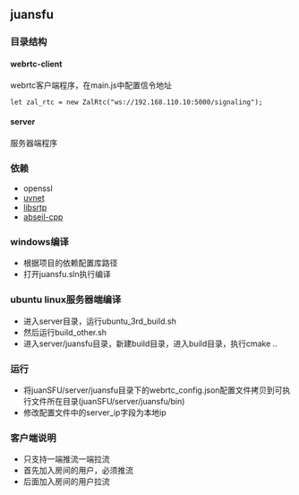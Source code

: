 ## juansfu

### 目录结构
#### webrtc-client
webrtc客户端程序，在main.js中配置信令地址
```
let zal_rtc = new ZalRtc("ws://192.168.110.10:5000/signaling");
```
#### server
服务器端程序

### 依赖
* openssl
* [uvnet](https://github.com/tlexy/uvnet)
* [libsrtp](https://github.com/cisco/libsrtp)
* [abseil-cpp](https://github.com/abseil/abseil-cpp)

### windows编译
* 根据项目的依赖配置库路径
* 打开juansfu.sln执行编译

### ubuntu linux服务器端编译
* 进入server目录，运行ubuntu_3rd_build.sh
* 然后运行build_other.sh
* 进入server/juansfu目录，新建build目录，进入build目录，执行cmake ..


### 运行
* 将juanSFU/server/juansfu目录下的webrtc_config.json配置文件拷贝到可执行文件所在目录(juanSFU/server/juansfu/bin)
* 修改配置文件中的server_ip字段为本地ip

### 客户端说明
* 只支持一端推流一端拉流
* 首先加入房间的用户，必须推流
* 后面加入房间的用户拉流

